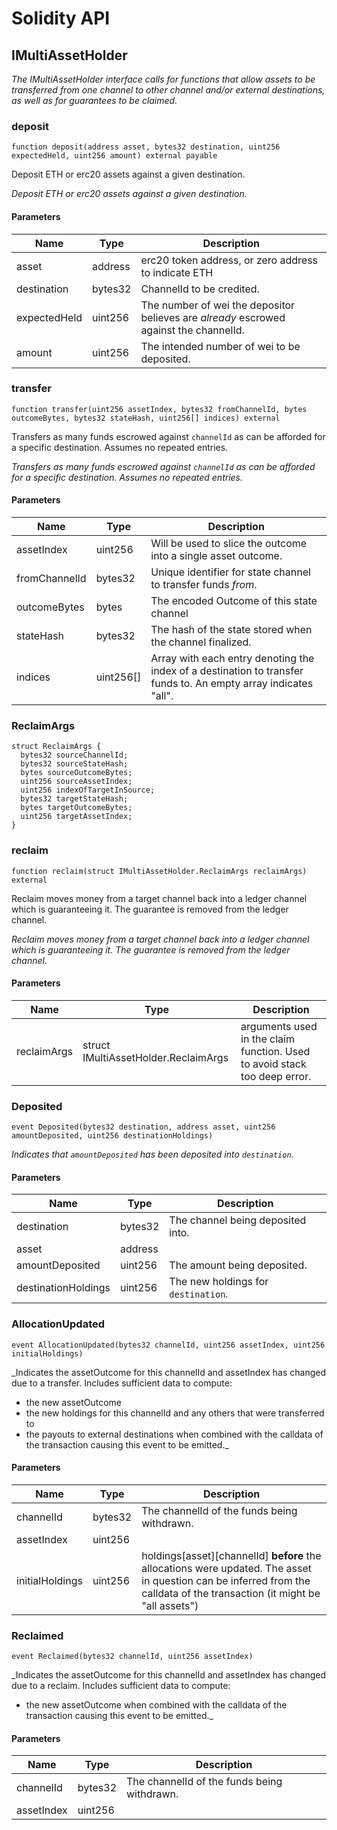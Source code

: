# Solidity API

## IMultiAssetHolder

_The IMultiAssetHolder interface calls for functions that allow assets to be transferred from one channel to other channel and/or external destinations, as well as for guarantees to be claimed._

### deposit

```solidity
function deposit(address asset, bytes32 destination, uint256 expectedHeld, uint256 amount) external payable
```

Deposit ETH or erc20 assets against a given destination.

_Deposit ETH or erc20 assets against a given destination._

#### Parameters

| Name | Type | Description |
| ---- | ---- | ----------- |
| asset | address | erc20 token address, or zero address to indicate ETH |
| destination | bytes32 | ChannelId to be credited. |
| expectedHeld | uint256 | The number of wei the depositor believes are _already_ escrowed against the channelId. |
| amount | uint256 | The intended number of wei to be deposited. |

### transfer

```solidity
function transfer(uint256 assetIndex, bytes32 fromChannelId, bytes outcomeBytes, bytes32 stateHash, uint256[] indices) external
```

Transfers as many funds escrowed against `channelId` as can be afforded for a specific destination. Assumes no repeated entries.

_Transfers as many funds escrowed against `channelId` as can be afforded for a specific destination. Assumes no repeated entries._

#### Parameters

| Name | Type | Description |
| ---- | ---- | ----------- |
| assetIndex | uint256 | Will be used to slice the outcome into a single asset outcome. |
| fromChannelId | bytes32 | Unique identifier for state channel to transfer funds *from*. |
| outcomeBytes | bytes | The encoded Outcome of this state channel |
| stateHash | bytes32 | The hash of the state stored when the channel finalized. |
| indices | uint256[] | Array with each entry denoting the index of a destination to transfer funds to. An empty array indicates "all". |

### ReclaimArgs

```solidity
struct ReclaimArgs {
  bytes32 sourceChannelId;
  bytes32 sourceStateHash;
  bytes sourceOutcomeBytes;
  uint256 sourceAssetIndex;
  uint256 indexOfTargetInSource;
  bytes32 targetStateHash;
  bytes targetOutcomeBytes;
  uint256 targetAssetIndex;
}
```

### reclaim

```solidity
function reclaim(struct IMultiAssetHolder.ReclaimArgs reclaimArgs) external
```

Reclaim moves money from a target channel back into a ledger channel which is guaranteeing it. The guarantee is removed from the ledger channel.

_Reclaim moves money from a target channel back into a ledger channel which is guaranteeing it. The guarantee is removed from the ledger channel._

#### Parameters

| Name | Type | Description |
| ---- | ---- | ----------- |
| reclaimArgs | struct IMultiAssetHolder.ReclaimArgs | arguments used in the claim function. Used to avoid stack too deep error. |

### Deposited

```solidity
event Deposited(bytes32 destination, address asset, uint256 amountDeposited, uint256 destinationHoldings)
```

_Indicates that `amountDeposited` has been deposited into `destination`._

#### Parameters

| Name | Type | Description |
| ---- | ---- | ----------- |
| destination | bytes32 | The channel being deposited into. |
| asset | address |  |
| amountDeposited | uint256 | The amount being deposited. |
| destinationHoldings | uint256 | The new holdings for `destination`. |

### AllocationUpdated

```solidity
event AllocationUpdated(bytes32 channelId, uint256 assetIndex, uint256 initialHoldings)
```

_Indicates the assetOutcome for this channelId and assetIndex has changed due to a transfer. Includes sufficient data to compute:
- the new assetOutcome
- the new holdings for this channelId and any others that were transferred to
- the payouts to external destinations
when combined with the calldata of the transaction causing this event to be emitted._

#### Parameters

| Name | Type | Description |
| ---- | ---- | ----------- |
| channelId | bytes32 | The channelId of the funds being withdrawn. |
| assetIndex | uint256 |  |
| initialHoldings | uint256 | holdings[asset][channelId] **before** the allocations were updated. The asset in question can be inferred from the calldata of the transaction (it might be "all assets") |

### Reclaimed

```solidity
event Reclaimed(bytes32 channelId, uint256 assetIndex)
```

_Indicates the assetOutcome for this channelId and assetIndex has changed due to a reclaim. Includes sufficient data to compute:
- the new assetOutcome
when combined with the calldata of the transaction causing this event to be emitted._

#### Parameters

| Name | Type | Description |
| ---- | ---- | ----------- |
| channelId | bytes32 | The channelId of the funds being withdrawn. |
| assetIndex | uint256 |  |

